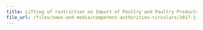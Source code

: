 ```yaml
---
title: Lifting of restriction on Import of Poultry and Poultry Products from affected departments in France 
file_url: /files/news-and-media/competent-authorities-circulars/2017-11-02-CA.pdf
---
```

